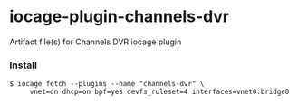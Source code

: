 # iocage-plugin-channels-dvr

Artifact file(s) for Channels DVR iocage plugin

### Install

```
$ iocage fetch --plugins --name "channels-dvr" \
     vnet=on dhcp=on bpf=yes devfs_ruleset=4 interfaces=vnet0:bridge0
```
